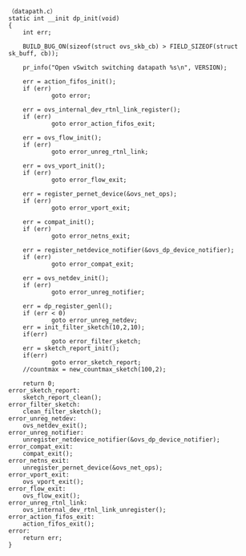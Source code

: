 
	（datapath.c）
	static int __init dp_init(void)
	{
        int err;

        BUILD_BUG_ON(sizeof(struct ovs_skb_cb) > FIELD_SIZEOF(struct sk_buff, cb));

        pr_info("Open vSwitch switching datapath %s\n", VERSION);

        err = action_fifos_init();
        if (err)
                goto error;

        err = ovs_internal_dev_rtnl_link_register();
        if (err)
                goto error_action_fifos_exit;

        err = ovs_flow_init();
        if (err)
                goto error_unreg_rtnl_link;

        err = ovs_vport_init();
        if (err)
                goto error_flow_exit;

        err = register_pernet_device(&ovs_net_ops);
        if (err)
                goto error_vport_exit;

        err = compat_init();
        if (err)
                goto error_netns_exit;

        err = register_netdevice_notifier(&ovs_dp_device_notifier);
        if (err)
                goto error_compat_exit;

        err = ovs_netdev_init();
        if (err)
                goto error_unreg_notifier;

        err = dp_register_genl();
        if (err < 0)
                goto error_unreg_netdev;
        err = init_filter_sketch(10,2,10);
        if(err)
                goto error_filter_sketch;
        err = sketch_report_init();
        if(err)
                goto error_sketch_report;
        //countmax = new_countmax_sketch(100,2);

        return 0;
	error_sketch_report:
        sketch_report_clean();
	error_filter_sketch:
        clean_filter_sketch();
	error_unreg_netdev:
        ovs_netdev_exit();
	error_unreg_notifier:
        unregister_netdevice_notifier(&ovs_dp_device_notifier);
	error_compat_exit:
        compat_exit();
	error_netns_exit:
        unregister_pernet_device(&ovs_net_ops);
	error_vport_exit:
        ovs_vport_exit();
	error_flow_exit:
        ovs_flow_exit();
	error_unreg_rtnl_link:
        ovs_internal_dev_rtnl_link_unregister();
	error_action_fifos_exit:
        action_fifos_exit();
	error:
        return err;
	}


